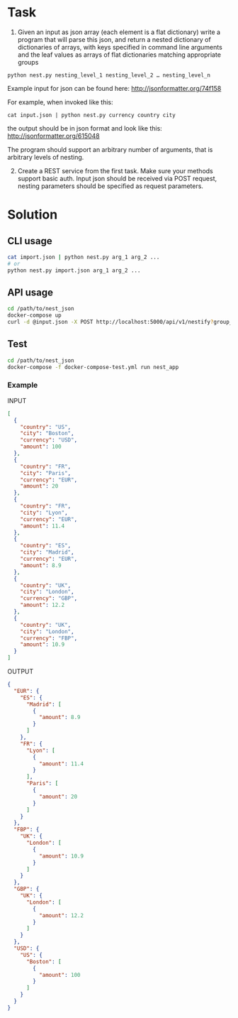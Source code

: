 # Task

1. Given an input as json array (each element is a flat dictionary) write a program that will parse this json, and return a nested dictionary of dictionaries of arrays, with keys specified in command line arguments and the leaf values as arrays of flat dictionaries matching appropriate groups

```python nest.py nesting_level_1 nesting_level_2 … nesting_level_n```

Example input for json can be found here:  http://jsonformatter.org/74f158

For example, when invoked like this:

```cat input.json | python nest.py currency country city```

the output should be in json format and look like this: http://jsonformatter.org/615048

The program should support an arbitrary number of arguments, that is arbitrary levels of nesting.

2. Create a REST service from the first task. Make sure your methods support basic auth. Input json should be received via POST request, nesting parameters should be specified as request parameters.


# Solution

## CLI usage
```bash
cat import.json | python nest.py arg_1 arg_2 ...
# or 
python nest.py import.json arg_1 arg_2 ...
```

## API usage
```bash
cd /path/to/nest_json
docker-compose up
curl -d @input.json -X POST http://localhost:5000/api/v1/nestify?group_by=currency,city,country -H "Content-Type: application/json" --user admin:admin
```

## Test
```bash
cd /path/to/nest_json
docker-compose -f docker-compose-test.yml run nest_app
```

### Example

INPUT 

````json
[
  {
    "country": "US",
    "city": "Boston",
    "currency": "USD",
    "amount": 100
  },
  {
    "country": "FR",
    "city": "Paris",
    "currency": "EUR",
    "amount": 20
  },
  {
    "country": "FR",
    "city": "Lyon",
    "currency": "EUR",
    "amount": 11.4
  },
  {
    "country": "ES",
    "city": "Madrid",
    "currency": "EUR",
    "amount": 8.9
  },
  {
    "country": "UK",
    "city": "London",
    "currency": "GBP",
    "amount": 12.2
  },
  {
    "country": "UK",
    "city": "London",
    "currency": "FBP",
    "amount": 10.9
  }
]
````

OUTPUT
```json
{
  "EUR": {
    "ES": {
      "Madrid": [
        {
          "amount": 8.9
        }
      ]
    },
    "FR": {
      "Lyon": [
        {
          "amount": 11.4
        }
      ],
      "Paris": [
        {
          "amount": 20
        }
      ]
    }
  },
  "FBP": {
    "UK": {
      "London": [
        {
          "amount": 10.9
        }
      ]
    }
  },
  "GBP": {
    "UK": {
      "London": [
        {
          "amount": 12.2
        }
      ]
    }
  },
  "USD": {
    "US": {
      "Boston": [
        {
          "amount": 100
        }
      ]
    }
  }
}
```